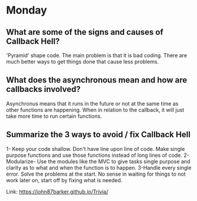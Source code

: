 # Monday

## What are some of the signs and causes of Callback Hell?
'Pyramid' shape code. The main problem is that it is bad coding. There are much better ways to get things done that cause less problems.
## What does the asynchronous mean and how are callbacks involved? 
Asynchronus means that it runs in the future or not at the same time as other functions are happening. When in relation to the callback, it will just take more time to run certain functions.
## Summarize the 3 ways to avoid / fix Callback Hell
 1- Keep your code shallow. Don't have line upon line of code. Make single purpose functions and use those functions instead of long lines of code.
 2-Modularize- Use the modules like the MVC to give tasks single purpose and clarity as to what and when the function is to happen.
 3-Handle every single error. Solve the problems at the start. No sense in waiting for things to not work later on, start off by fixing what is needed. 

 Link: https://john87barker.github.io/Trivia/
